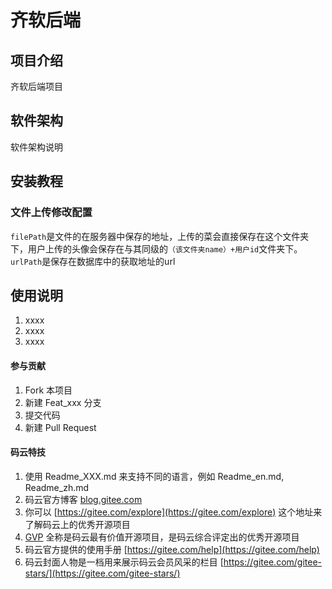 # 齐软后端

## 项目介绍
齐软后端项目

## 软件架构
软件架构说明


## 安装教程

### 文件上传修改配置
`filePath`是文件的在服务器中保存的地址，上传的菜会直接保存在这个文件夹下，用户上传的头像会保存在与其同级的`（该文件夹name）+用户id`文件夹下。
`urlPath`是保存在数据库中的获取地址的url

## 使用说明

1. xxxx
2. xxxx
3. xxxx

#### 参与贡献

1. Fork 本项目
2. 新建 Feat_xxx 分支
3. 提交代码
4. 新建 Pull Request


#### 码云特技

1. 使用 Readme\_XXX.md 来支持不同的语言，例如 Readme\_en.md, Readme\_zh.md
2. 码云官方博客 [blog.gitee.com](https://blog.gitee.com)
3. 你可以 [https://gitee.com/explore](https://gitee.com/explore) 这个地址来了解码云上的优秀开源项目
4. [GVP](https://gitee.com/gvp) 全称是码云最有价值开源项目，是码云综合评定出的优秀开源项目
5. 码云官方提供的使用手册 [https://gitee.com/help](https://gitee.com/help)
6. 码云封面人物是一档用来展示码云会员风采的栏目 [https://gitee.com/gitee-stars/](https://gitee.com/gitee-stars/)